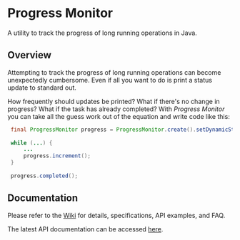 Progress Monitor
================
A utility to track the progress of long running operations in Java.

Overview
--------
Attempting to track the progress of long running operations can become unexpectedly cumbersome. Even if all you want to do is print a status update to standard out.

How frequently should updates be printed? What if there's no change in progress? What if the task has already completed? With _Progress Monitor_ you can take all the guess work out of the equation and write code like this:

```Java
 final ProgressMonitor progress = ProgressMonitor.create().setDynamicStepSize(10, 1000).setMaximum(10000).addProgressListener(event -> ...);
 
 while (...) {
     ...
     progress.increment();
 }
 
 progress.completed();
```
Documentation
-------------
Please refer to the [Wiki](https://github.com/zleonov/progress-monitor/wiki) for details, specifications, API examples, and FAQ.

The latest API documentation can be accessed [here](https://zleonov.github.io/progress-monitor/api/latest).